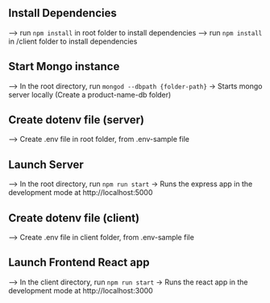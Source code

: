 ## Install Dependencies
--> run `npm install` in root folder to install dependencies
--> run `npm install` in /client folder to install dependencies

## Start Mongo instance 
--> In the root directory, run `mongod --dbpath {folder-path}` -> Starts mongo server locally (Create a product-name-db folder)

## Create dotenv file (server)
--> Create .env file in root folder, from .env-sample file

## Launch Server 
--> In the root directory, run `npm run start` -> Runs the express app in the development mode at http://localhost:5000

## Create dotenv file (client)
--> Create .env file in client folder, from .env-sample file

## Launch Frontend React app 
--> In the client directory, run `npm run start` -> Runs the react app in the development mode at http://localhost:3000
